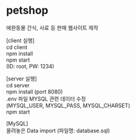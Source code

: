 # petshop
애완동물 간식, 사료 등 판매 웹사이트 제작

[client 실행] <br>
cd client <br>
npm install <br>
npm start <br>
(ID: root, PW: 1234)

[server 실행] <br>
cd server <br>
npm install (port 8080) <br>
.env 파일 MYSQL 관련 데이터 수정 <br>
(MYSQL_USER, MYSQL_PASS, MYSQL_CHARSET) <br>
npm start <br>

[MySQL] <br>
올려놓은 Data import (파일명: database.sql)
